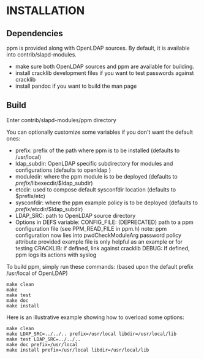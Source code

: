 INSTALLATION
============

Dependencies
------------------
ppm is provided along with OpenLDAP sources. By default, it is available into contrib/slapd-modules.
 - make sure both OpenLDAP sources and ppm are available for building.
 - install cracklib development files if you want to test passwords against cracklib
 - install pandoc if you want to build the man page


Build
-----
Enter contrib/slapd-modules/ppm directory

You can optionally customize some variables if you don't want the default ones:
- prefix: prefix of the path where ppm is to be installed (defaults to /usr/local)
- ldap_subdir: OpenLDAP specific subdirectory for modules and configurations (defaults to  openldap )
- moduledir: where the ppm module is to be deployed (defaults to $prefix/$libexecdir/$ldap_subdir)
- etcdir: used to compose default sysconfdir location (defaults to $prefix/etc)
- sysconfdir: where the ppm example policy is to be deployed (defaults to $prefix/$etcdir/$ldap_subdir)
- LDAP_SRC: path to OpenLDAP source directory
- Options in DEFS variable:
    CONFIG_FILE: (DEPRECATED) path to a ppm configuration file (see PPM_READ_FILE in ppm.h)
        note: ppm configuration now lies into pwdCheckModuleArg password policy attribute
              provided example file is only helpful as an example or for testing
    CRACKLIB: if defined, link against cracklib
    DEBUG: If defined, ppm logs its actions with syslog


To build ppm, simply run these commands:
(based upon the default prefix /usr/local of OpenLDAP)

```
make clean
make
make test
make doc
make install
```

Here is an illustrative example showing how to overload some options:

```
make clean
make LDAP_SRC=../../.. prefix=/usr/local libdir=/usr/local/lib
make test LDAP_SRC=../../..
make doc prefix=/usr/local
make install prefix=/usr/local libdir=/usr/local/lib
```

